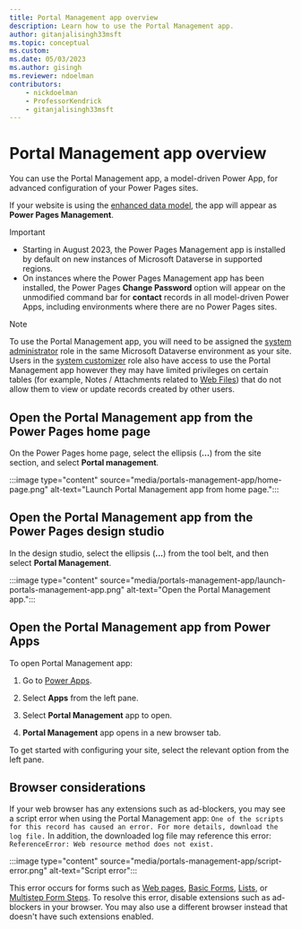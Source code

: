 ```yaml
---
title: Portal Management app overview
description: Learn how to use the Portal Management app.
author: gitanjalisingh33msft
ms.topic: conceptual
ms.custom: 
ms.date: 05/03/2023
ms.author: gisingh
ms.reviewer: ndoelman
contributors:
    - nickdoelman
    - ProfessorKendrick
    - gitanjalisingh33msft
---
```


# Portal Management app overview

You can use the Portal Management app, a model-driven Power App, for advanced configuration of your Power Pages sites.

If your website is using the [enhanced data model](../admin/enhanced-data-model.md), the app will appear as **Power Pages Management**. 

> [!IMPORTANT]
> - Starting in August 2023, the Power Pages Management app is installed by default on new instances of Microsoft Dataverse in supported regions.
> - On instances where the Power Pages Management app has been installed, the Power Pages **Change Password** option will appear on the unmodified command bar for **contact** records in all model-driven Power Apps, including environments where there are no Power Pages sites.

> [!NOTE]
> To use the Portal Management app, you will need to be assigned the [system administrator](/power-platform/admin/assign-security-roles) role in the same Microsoft Dataverse environment as your site. Users in the [system customizer](/power-platform/admin/assign-security-roles) role also have access to use the Portal Management app however they may have limited privileges on certain tables (for example,  Notes / Attachments related to [Web Files](/power-apps/maker/portals/configure/web-files)) that do not allow them to view or update records created by other users. 

## Open the Portal Management app from the Power Pages home page

On the Power Pages home page, select the ellipsis (**...**) from the site section, and select **Portal management**.

:::image type="content" source="media/portals-management-app/home-page.png" alt-text="Launch Portal Management app from home page.":::

## Open the Portal Management app from the Power Pages design studio

In the design studio, select the ellipsis (**...**) from the tool belt, and then select **Portal Management**.

:::image type="content" source="media/portals-management-app/launch-portals-management-app.png" alt-text="Open the Portal Management app.":::

## Open the Portal Management app from Power Apps

To open Portal Management app:

1. Go to [Power Apps](https://make.powerapps.com).

1. Select **Apps** from the left pane.

1. Select **Portal Management** app to open.

1. **Portal Management** app opens in a new browser tab.

To get started with configuring your site, select the relevant option from the left pane.

## Browser considerations

If your web browser has any extensions such as ad-blockers, you may see a script error when using the Portal Management app: `One of the scripts for this record has caused an error. For more details, download the log file.` In addition, the downloaded log file may reference this error: `ReferenceError: Web resource method does not exist.` 

:::image type="content" source="media/portals-management-app/script-error.png" alt-text="Script error":::

This error occurs for forms such as [Web pages](web-page.md), [Basic Forms](basic-forms.md), [Lists](lists.md), or [Multistep Form Steps](multistep-form-steps.md). To resolve this error, disable extensions such as ad-blockers in your browser. You may also use a different browser instead that doesn't have such extensions enabled.
